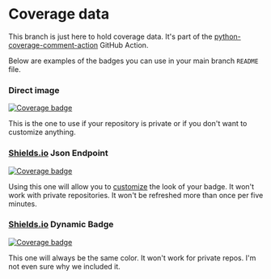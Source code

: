 # Coverage data

This branch is just here to hold coverage data. It's part of the
[python-coverage-comment-action](https://github.com/marketplace/actions/python-coverage-comment)
GitHub Action.

Below are examples of the badges you can use in your main branch `README` file.

### Direct image

[![Coverage badge](https://raw.githubusercontent.com/YangCatalog/sdo_analysis/python-coverage-comment-action-data/badge.svg)](https://github.com/YangCatalog/sdo_analysis/tree/python-coverage-comment-action-data)

This is the one to use if your repository is private or if you don't want to customize anything.

### [Shields.io](https://shields.io) Json Endpoint

[![Coverage badge](https://img.shields.io/endpoint?url=https://raw.githubusercontent.com/YangCatalog/sdo_analysis/python-coverage-comment-action-data/endpoint.json)](https://github.com/YangCatalog/sdo_analysis/tree/python-coverage-comment-action-data)

Using this one will allow you to [customize](https://shields.io/endpoint) the look of your badge.
It won't work with private repositories. It won't be refreshed more than once per five minutes.

### [Shields.io](https://shields.io) Dynamic Badge

[![Coverage badge](https://img.shields.io/badge/dynamic/json?color=brightgreen&label=coverage&query=%24.message&url=https%3A%2F%2Fraw.githubusercontent.com%2FYangCatalog%2Fsdo_analysis%2Fpython-coverage-comment-action-data%2Fendpoint.json)](https://github.com/YangCatalog/sdo_analysis/tree/python-coverage-comment-action-data)

This one will always be the same color. It won't work for private repos. I'm not even sure why we included it.